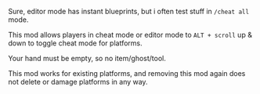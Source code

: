 Sure, editor mode has instant blueprints, but i often test stuff in `/cheat all` mode.

This mod allows players in cheat mode or editor mode to `ALT + scroll` up & down to toggle cheat mode for platforms.

Your hand must be empty, so no item/ghost/tool.

This mod works for existing platforms, and removing this mod again does not delete or damage platforms in any way.

